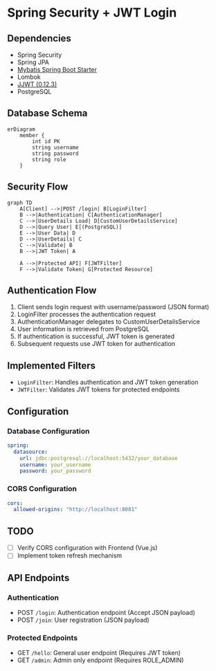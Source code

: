 # Spring Security + JWT Login

## Dependencies

- Spring Security
- Spring JPA
- [Mybatis Spring Boot Starter](https://mvnrepository.com/artifact/org.mybatis.spring.boot/mybatis-spring-boot-starter)
- Lombok
- [JJWT (0.12.3)](https://github.com/jwtk/jjwt)
- PostgreSQL

## Database Schema

```mermaid
erDiagram
    member {
        int id PK
        string username
        string password
        string role
    }
```

## Security Flow

```mermaid
graph TD
    A[Client] -->|POST /login| B[LoginFilter]
    B -->|Authentication| C[AuthenticationManager]
    C -->|UserDetails Load| D[CustomUserDetailsService]
    D -->|Query User| E[(PostgreSQL)]
    E -->|User Data| D
    D -->|UserDetails| C
    C -->|Validate| B
    B -->|JWT Token| A

    A -->|Protected API| F[JWTFilter]
    F -->|Validate Token| G[Protected Resource]
```

## Authentication Flow

1. Client sends login request with username/password (JSON format)
2. LoginFilter processes the authentication request
3. AuthenticationManager delegates to CustomUserDetailsService
4. User information is retrieved from PostgreSQL
5. If authentication is successful, JWT token is generated
6. Subsequent requests use JWT token for authentication

## Implemented Filters

- `LoginFilter`: Handles authentication and JWT token generation
- `JWTFilter`: Validates JWT tokens for protected endpoints

## Configuration

### Database Configuration
```yaml
spring:
  datasource:
    url: jdbc:postgresql://localhost:5432/your_database
    username: your_username
    password: your_password
```

### CORS Configuration
```yaml
cors:
  allowed-origins: "http://localhost:8081"
```

## TODO

- [ ] Verify CORS configuration with Frontend (Vue.js)
- [ ] Implement token refresh mechanism

## API Endpoints

### Authentication
- POST `/login`: Authentication endpoint (Accept JSON payload)
- POST `/join`: User registration (JSON payload)

### Protected Endpoints
- GET `/hello`: General user endpoint (Requires JWT token)
- GET `/admin`: Admin only endpoint (Requires ROLE_ADMIN)
